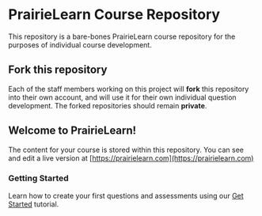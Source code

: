 # PrairieLearn Course Repository

This repository is a bare-bones PrairieLearn course repository for the purposes of individual course development.

## Fork this repository

Each of the staff members working on this project will **fork** this repository into their own account, and will use it for their own individual question development.
The forked repositories should remain **private**.

## Welcome to PrairieLearn! 

The content for your course is stored within this repository.
You can see and edit a live version at [https://prairielearn.com](https://prairielearn.com)

### Getting Started

Learn how to create your first questions and assessments using our [Get Started](https://prairielearn.readthedocs.io/en/latest/getStarted/) tutorial.

